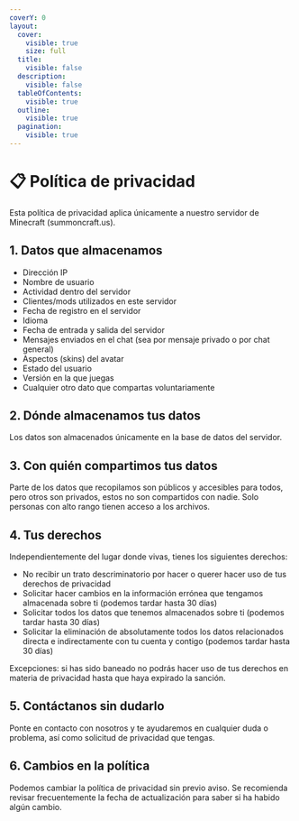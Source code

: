 ```yaml
---
coverY: 0
layout:
  cover:
    visible: true
    size: full
  title:
    visible: false
  description:
    visible: false
  tableOfContents:
    visible: true
  outline:
    visible: true
  pagination:
    visible: true
---
```


# 📋 Política de privacidad

Esta política de privacidad aplica únicamente a nuestro servidor de Minecraft (summoncraft.us).

## 1. Datos que almacenamos

* Dirección IP
* Nombre de usuario
* Actividad dentro del servidor
* Clientes/mods utilizados en este servidor
* Fecha de registro en el servidor
* Idioma
* Fecha de entrada y salida del servidor
* Mensajes enviados en el chat (sea por mensaje privado o por chat general)
* Aspectos (skins) del avatar
* Estado del usuario
* Versión en la que juegas
* Cualquier otro dato que compartas voluntariamente

## 2. Dónde almacenamos tus datos

Los datos son almacenados únicamente en la base de datos del servidor.

## 3. Con quién compartimos tus datos

Parte de los datos que recopilamos son públicos y accesibles para todos, pero otros son privados, estos no son compartidos con nadie. Solo personas con alto rango tienen acceso a los archivos.

## 4. Tus derechos

Independientemente del lugar donde vivas, tienes los siguientes derechos:

* No recibir un trato descriminatorio por hacer o querer hacer uso de tus derechos de privacidad
* Solicitar hacer cambios en la información errónea que tengamos almacenada sobre ti (podemos tardar hasta 30 días)
* Solicitar todos los datos que tenemos almacenados sobre ti (podemos tardar hasta 30 días)
* Solicitar la eliminación de absolutamente todos los datos relacionados directa e indirectamente con tu cuenta y contigo (podemos tardar hasta 30 días)

Excepciones: si has sido baneado no podrás hacer uso de tus derechos en materia de privacidad hasta que haya expirado la sanción.

## 5. Contáctanos sin dudarlo

Ponte en contacto con nosotros y te ayudaremos en cualquier duda o problema, así como solicitud de privacidad que tengas.

## 6. Cambios en la política

Podemos cambiar la política de privacidad sin previo aviso. Se recomienda revisar frecuentemente la fecha de actualización para saber si ha habido algún cambio.
